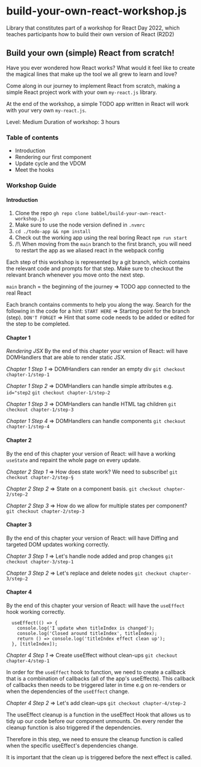 # build-your-own-react-workshop.js

Library that constitutes part of a workshop for React Day 2022, which teaches participants how to build their own version of React (R2D2)

## Build your own (simple) React from scratch!

Have you ever wondered how React works?
What would it feel like to create the magical lines that make up the tool we all grew to learn and love?

Come along in our journey to implement React from scratch, making a simple React project work with your own `my-react.js` library.

At the end of the workshop, a simple TODO app written in React will work with your very own `my-react.js`.

Level: Medium
Duration of workshop: 3 hours

### Table of contents

- Introduction
- Rendering our first component
- Update cycle and the VDOM
- Meet the hooks


### Workshop Guide

#### Introduction
1. Clone the repo `gh repo clone babbel/build-your-own-react-workshop.js`
2. Make sure to use the node version defined in `.nvmrc`
3. `cd ./todo-app && npm install`
4. Check out the working app using the real boring React `npm run start`
5. /!\ When moving from the `main` branch to the first branch, you will need to restart the app as we aliased react in the webpack config

Each step of this workshop is represented by a git branch, which contains the relevant code and prompts for that step. Make sure to checkout the relevant branch whenever you move onto the next step.

`main` branch = the beginning of the journey => TODO app connected to the real React

Each branch contains comments to help you along the way. Search for the following in the code for a hint:
`START HERE` => Starting point for the branch (step).
`DON'T FORGET` => Hint that some code needs to be added or edited for the step to be completed.

#### Chapter 1

*Rendering JSX*
By the end of this chapter your version of React: will have DOMHandlers that are able to render static JSX.

*Chapter 1 Step 1* => DOMHandlers can render an empty div
`git checkout chapter-1/step-1`

*Chapter 1 Step 2* => DOMHandlers can handle simple attributes
e.g. `id="step2`
`git checkout chapter-1/step-2`

*Chapter 1 Step 3* => DOMHandlers can handle HTML tag children
`git checkout chapter-1/step-3`

*Chapter 1 Step 4* => DOMHandlers can handle components
`git checkout chapter-1/step-4`


#### Chapter 2
By the end of this chapter your version of React: will have a working `useState` and repaint the whole page on every update.

*Chapter 2 Step 1* => How does state work? We need to subscribe!
`git checkout chapter-2/step-§`

*Chapter 2 Step 2* => State on a component basis.
`git checkout chapter-2/step-2`

*Chapter 2 Step 3* => How do we allow for multiple states per component?
`git checkout chapter-2/step-3`

#### Chapter 3
By the end of this chapter your version of React: will have Diffing and targeted DOM updates working correctly.

*Chapter 3 Step 1* => Let's handle node added and prop changes
`git checkout chapter-3/step-1`

*Chapter 3 Step 2* => Let's replace and delete nodes
`git checkout chapter-3/step-2`

#### Chapter 4
By the end of this chapter your version of React: will have the `useEffect` hook working correctly.

```
  useEffect(() => {
    console.log('I update when titleIndex is changed');
    console.log('Closed around titleIndex', titleIndex);
    return () => console.log('titleIndex effect clean up');
  }, [titleIndex]);
```

*Chapter 4 Step 1* => Create useEffect without clean-ups
`git checkout chapter-4/step-1`

In order for the `useEffect` hook to function, we need to create a callback that is a combination of callbacks (all of the app's useEffects). This callback of callbacks then needs to be triggered later in time e.g on re-renders or when the dependencies of the `useEffect` change.


*Chapter 4 Step 2* => Let's add clean-ups
`git checkout chapter-4/step-2`

The useEffect cleanup is a function in the useEffect Hook that allows us to tidy up our code before our component unmounts. On every render the cleanup function  is also triggered if the dependencies.

Therefore in this step, we need to ensure the cleanup function is called when the specific useEffect's dependencies change.

It is important that the clean up is triggered before the next effect is called.
